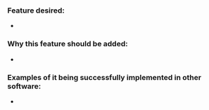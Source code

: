 ### Feature desired:
- 

### Why this feature should be added:
- 

### Examples of it being successfully implemented in other software:
- 
